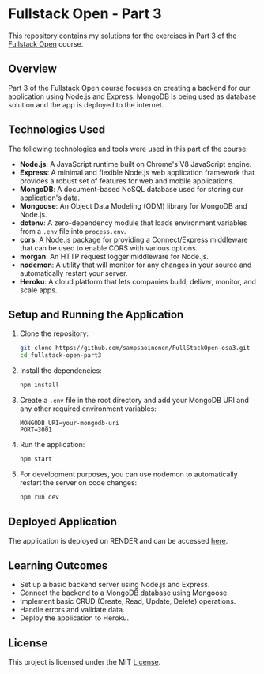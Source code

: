 # Fullstack Open - Part 3

This repository contains my solutions for the exercises in Part 3 of the [Fullstack Open](https://fullstackopen.com/en/part3) course.

## Overview

Part 3 of the Fullstack Open course focuses on creating a backend for our application using Node.js and Express. MongoDB is being used as database solution and the app is deployed to the internet.

## Technologies Used

The following technologies and tools were used in this part of the course:

- **Node.js**: A JavaScript runtime built on Chrome's V8 JavaScript engine.
- **Express**: A minimal and flexible Node.js web application framework that provides a robust set of features for web and mobile applications.
- **MongoDB**: A document-based NoSQL database used for storing our application's data.
- **Mongoose**: An Object Data Modeling (ODM) library for MongoDB and Node.js.
- **dotenv**: A zero-dependency module that loads environment variables from a `.env` file into `process.env`.
- **cors**: A Node.js package for providing a Connect/Express middleware that can be used to enable CORS with various options.
- **morgan**: An HTTP request logger middleware for Node.js.
- **nodemon**: A utility that will monitor for any changes in your source and automatically restart your server.
- **Heroku**: A cloud platform that lets companies build, deliver, monitor, and scale apps.

## Setup and Running the Application

1. Clone the repository:
   ```sh
   git clone https://github.com/sampsaoinonen/FullStackOpen-osa3.git
   cd fullstack-open-part3
   ```

2. Install the dependencies:
   ```sh
   npm install
   ```

3. Create a `.env` file in the root directory and add your MongoDB URI and any other required environment variables:
   ```env
   MONGODB_URI=your-mongodb-uri
   PORT=3001
   ```

4. Run the application:
   ```sh
   npm start
   ```

5. For development purposes, you can use nodemon to automatically restart the server on code changes:
   ```sh
   npm run dev
   ```

## Deployed Application

The application is deployed on RENDER and can be accessed [here](https://fullstack23-osa3.onrender.com).

## Learning Outcomes

- Set up a basic backend server using Node.js and Express.
- Connect the backend to a MongoDB database using Mongoose.
- Implement basic CRUD (Create, Read, Update, Delete) operations.
- Handle errors and validate data.
- Deploy the application to Heroku.


## License

This project is licensed under the MIT [License](LICENSE).

